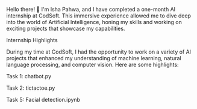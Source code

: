 
Hello there! 👋 I'm Isha Pahwa, and I have completed a one-month AI internship at CodSoft. This immersive experience allowed me to dive deep into the world of Artificial Intelligence, honing my skills and working on exciting projects that showcase my capabilities.

Internship Highlights

During my time at CodSoft, I had the opportunity to work on a variety of AI projects that enhanced my understanding of machine learning, natural language processing, and computer vision. Here are some highlights:

Task 1: chatbot.py 

Task 2: tictactoe.py 

Task 5: Facial detection.ipynb
